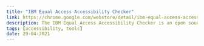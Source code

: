 ```yaml
---
title: "IBM Equal Access Accessibility Checker"
link: https://chrome.google.com/webstore/detail/ibm-equal-access-accessib/lkcagbfjnkomcinoddgooolagloogehp?hl=en-US
description: The IBM Equal Access Accessibility Checker is an open source tool for auditing your sites accessibility against IBM's accessibility rule engine.
tags: [accessibility, tools]
date: 29-04-2021
---
```

